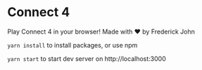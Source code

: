 # Connect 4

Play Connect 4 in your browser! Made with :heart: by Frederick John

`yarn install` to install packages, or use npm

`yarn start` to start dev server on http://localhost:3000
